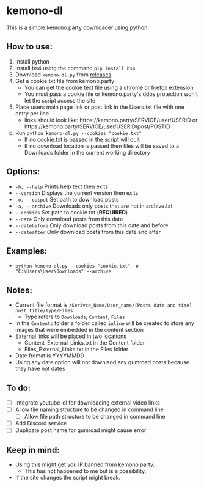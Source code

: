 # kemono-dl
This is a simple kemono.party downloader using python.

## How to use:
1. Install python
2. Install bs4 using the command ```pip install bs4``` 
3. Download ```kemono-dl.py``` from [releases](https://github.com/AplhaSlayer1964/Kemono.party-Downloader/releases)
4. Get a cookie.txt file from kemono.party 
   - You can get the cookie text file using a [chrome](https://chrome.google.com/webstore/detail/get-cookiestxt/bgaddhkoddajcdgocldbbfleckgcbcid?hl=en) or [firefox](https://addons.mozilla.org/en-US/firefox/addon/cookies-txt/) extension
   - You must pass a cookie file or kemono.party's ddos protection won't let the script access the site 
5. Place users main page link or post link in the Users.txt file with one entry per line
   - links should look like: https://<span></span>kemono.party/SERVICE/user/USERID or https://<span></span>kemono.party/SERVICE/user/USERID/post/POSTID
6. Run ```python kemono-dl.py --cookies "cookie.txt"```
   - If no cookie.txt is passed in the script will quit
   - If no download location is passed then files will be saved to a Downloads folder in the current working directory

## Options:
- ```-h, --help``` Prints help text then exits
- ```--version``` Displays the current version then exits
- ```-o, --output``` Set path to download posts
- ```-a, --archive``` Downloads only posts that are not in archive.txt 
-  ```--cookies``` Set path to cookie.txt (**REQUIRED**)
- ```--date``` Only download posts from this date
- ```--datebefore``` Only download posts from this date and before
- ```--dateafter``` Only download posts from this date and after

## Examples:
- ```python kemono-dl.py --cookies "cookie.txt" -o "C:\Users\User\Downloads" --archive```

## Notes:
- Current file format is ```/Serivce_Name/User_name/[Posts date and time] post title/Type/Files```
   - Type refers to ```Downloads```, ```Content```, ```Files```
- In the ```Contents``` folder a folder called ```inline``` will be created to store any images that were embedded in the content section
- External links will be placed in two locations
  - Content_External_Links.txt in the Content folder
  - Files_External_Links.txt in the Files folder
- Date fromat is YYYYMMDD
- Using any date option will not downlaod any gumroad posts because they have not dates

## To do:
- [ ] Integrate youtube-dl for downloading external video links
- [ ] Allow file naming structure to be changed in command line
   - [ ] Allow file path structure to be changed in command line
- [ ] Add Discord service
- [ ] Duplicate post name for gumroad might cause error

## Keep in mind:
- Using this might get you IP banned from kemono party.
  - This has not happened to me but is a possibility.
- If the site changes the script might break.
